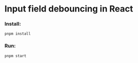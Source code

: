# Input field debouncing in React

### Install:

```
pnpm install
```

### Run:

```
pnpm start
```
